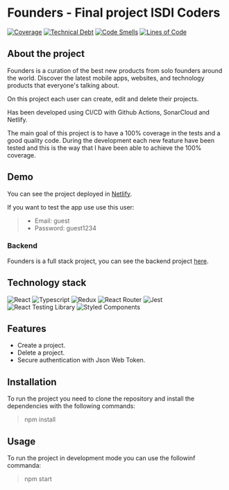 # Founders - Final project ISDI Coders

[![Coverage](https://sonarcloud.io/api/project_badges/measure?project=isdi-coders-2023_Jairo-Vidomines-Final-Project-front-202301-bcn&metric=coverage)](https://sonarcloud.io/summary/new_code?id=isdi-coders-2023_Jairo-Vidomines-Final-Project-front-202301-bcn) [![Technical Debt](https://sonarcloud.io/api/project_badges/measure?project=isdi-coders-2023_Jairo-Vidomines-Final-Project-front-202301-bcn&metric=sqale_index)](https://sonarcloud.io/summary/new_code?id=isdi-coders-2023_Jairo-Vidomines-Final-Project-front-202301-bcn) [![Code Smells](https://sonarcloud.io/api/project_badges/measure?project=isdi-coders-2023_Jairo-Vidomines-Final-Project-front-202301-bcn&metric=code_smells)](https://sonarcloud.io/summary/new_code?id=isdi-coders-2023_Jairo-Vidomines-Final-Project-front-202301-bcn) [![Lines of Code](https://sonarcloud.io/api/project_badges/measure?project=isdi-coders-2023_Jairo-Vidomines-Final-Project-front-202301-bcn&metric=ncloc)](https://sonarcloud.io/summary/new_code?id=isdi-coders-2023_Jairo-Vidomines-Final-Project-front-202301-bcn)

## About the project

Founders is a curation of the best new products from solo founders around the world. Discover the latest mobile apps, websites, and technology products that everyone's talking about.

On this project each user can create, edit and delete their projects.

Has been developed using CI/CD with Github Actions, SonarCloud and Netlify.

The main goal of this project is to have a 100% coverage in the tests and a good quality code. During the development each new feature have been tested and this is the way that I have been able to achieve the 100% coverage.

## Demo

You can see the project deployed in [Netlify](https://jairo-vidomines-final-project-202301.netlify.app/).

If you want to test the app use use this user:

> - Email: guest
> - Password: guest1234

### Backend

Founders is a full stack project, you can see the backend project [here](https://github.com/isdi-coders-2023/Jairo-Vidomines-Final-Project-back-202301-bcn).

## Technology stack

![React](https://img.shields.io/badge/-React-61DAFB?style=flat-square&logo=react&logoColor=white)
![Typescript](https://img.shields.io/badge/-Typescript-3178C6?style=flat-square&logo=typescript&logoColor=white)
![Redux](https://img.shields.io/badge/-Redux-764ABC?style=flat-square&logo=redux&logoColor=white)
![React Router](https://img.shields.io/badge/-React_Router-CA4245?style=flat-square&logo=react-router&logoColor=white)
![Jest](https://img.shields.io/badge/-Jest-C21325?style=flat-square&logo=jest&logoColor=white)
![React Testing Library](https://img.shields.io/badge/-React_Testing_Library-990000?style=flat-square&logo=react-testing-library&logoColor=white)
![Styled Components](https://img.shields.io/badge/-Styled_Components-DB7093?style=flat-square&logo=styled-components&logoColor=white)

## Features

- Create a project.
- Delete a project.
- Secure authentication with Json Web Token.

## Installation

To run the project you need to clone the repository and install the dependencies with the following commands:

> npm install

## Usage

To run the project in development mode you can use the followinf commanda:

> npm start
